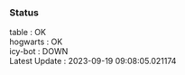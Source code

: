 ### Status


table : OK  
hogwarts : OK  
icy-bot : DOWN  
Latest Update : 2023-09-19 09:08:05.021174
